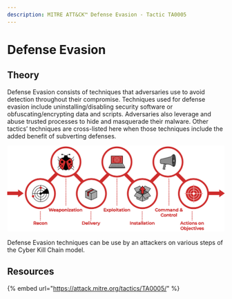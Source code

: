 ```yaml
---
description: MITRE ATT&CK™ Defense Evasion - Tactic TA0005
---
```


# Defense Evasion

## Theory

Defense Evasion consists of techniques that adversaries use to avoid detection throughout their compromise. Techniques used for defense evasion include uninstalling/disabling security software or obfuscating/encrypting data and scripts. Adversaries also leverage and abuse trusted processes to hide and masquerade their malware. Other tactics’ techniques are cross-listed here when those techniques include the added benefit of subverting defenses.

![](../../.gitbook/assets/spaces2Fuploads2Fweaponization.png)

Defense Evasion techniques can be use by an attackers on various steps of the Cyber Kill Chain model.

## Resources

{% embed url="https://attack.mitre.org/tactics/TA0005/" %}
